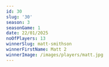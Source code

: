 ```yaml
---
id: 30
slug: '30'
season: 3
seasonGame: 1
date: 22/01/2025
noOfPlayers: 13
winnerSlug: matt-smithson
winnerFirstName: Matt 2
winnerImage: /images/players/matt.jpg
---
```

